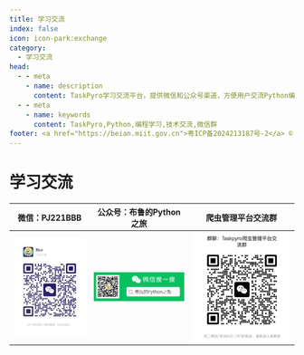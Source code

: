 ```yaml
---
title: 学习交流
index: false
icon: icon-park:exchange
category:
  - 学习交流
head:
  - - meta
    - name: description
      content: TaskPyro学习交流平台，提供微信和公众号渠道，方便用户交流Python编程技术和使用经验
  - - meta
    - name: keywords
      content: TaskPyro,Python,编程学习,技术交流,微信群
footer: <a href="https://beian.miit.gov.cn">粤ICP备2024213187号-2</a> © 2025-至今 TaskPyro
---
```


# 学习交流

| 微信：PJ221BBB | 公众号：布鲁的Python之旅 | 爬虫管理平台交流群 |
|-------------|-----------------|-----------------|
|![微信二维码](../images/wechat-qr.png) |![公众号二维码](../images/mp-qr.png)|![群二维码](../images/tall.png)|